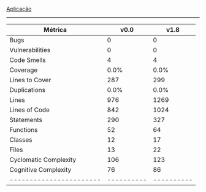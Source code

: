 [Aplicação](aplicacao)

---

| **Métrica**           | **v0.0** | **v1.8** |
|-----------------------|----------|----------|
| Bugs                  | 0        | 0        |
| Vulnerabilities       | 0        | 0        |
| Code Smells           | 4        | 4        |
| Coverage              | 0.0%     | 0.0%     |
| Lines to Cover        | 287      | 299      |
| Duplications          | 0.0%     | 0.0%     |
| Lines                 | 976      | 1269     |
| Lines of Code         | 842      | 1024     |
| Statements            | 290      | 327      |
| Functions             | 52       | 64       |
| Classes               | 12       | 17       |
| Files                 | 13       | 22       |
| Cyclomatic Complexity | 106      | 123      |
| Cognitive Complexity  | 76       | 86       |
|-----------------------|----------|----------|